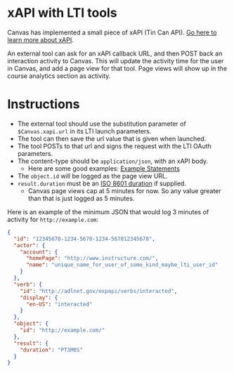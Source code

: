 # xAPI with LTI tools

Canvas has implemented a small piece of xAPI (Tin Can API).
<a href="http://www.adlnet.gov/xAPI">Go here to learn more about xAPI</a>.

An external tool can ask for an xAPI callback URL, and then POST back an interaction
activity to Canvas. This will update the activity time for the user in Canvas, and add a
page view for that tool. Page views will show up in the course analytics section as activity.

# Instructions

* The external tool should use the substitution parameter of `$Canvas.xapi.url` in its LTI launch parameters.
* The tool can then save the url value that is given when launched.
* The tool POSTs to that url and signs the request with the LTI OAuth parameters.
* The content-type should be `application/json`, with an xAPI body.
  * Here are some good examples: <a href="https://github.com/adlnet/xAPI-Spec/blob/master/xAPI.md#AppendixA">Example Statements</a>
* The `object.id` will be logged as the page view URL.
* `result.duration` must be an <a href="http://en.wikipedia.org/wiki/ISO_8601#Durations">ISO 8601 duration</a> if supplied.
  * Canvas page views cap at 5 minutes for now. So any value greater than that is just logged as 5 minutes.

Here is an example of the minimum JSON that would log 3 minutes of activity for `http://example.com`:

```json
{
  "id": "12345678-1234-5678-1234-567812345678",
  "actor": {
    "account": {
      "homePage": "http://www.instructure.com/",
      "name": "unique_name_for_user_of_some_kind_maybe_lti_user_id"
    }
  },
  "verb": {
    "id": "http://adlnet.gov/expapi/verbs/interacted",
    "display": {
      "en-US": "interacted"
    }
  },
  "object": {
    "id": "http://example.com/"
  },
  "result": {
    "duration": "PT3M0S"
  }
}
```
